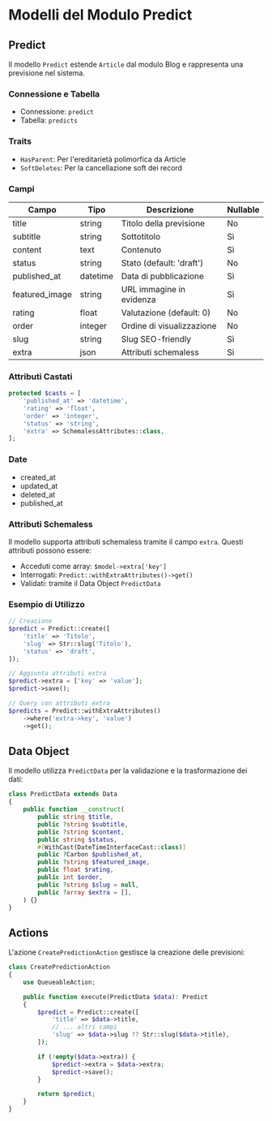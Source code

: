 # Modelli del Modulo Predict

## Predict

Il modello `Predict` estende `Article` dal modulo Blog e rappresenta una previsione nel sistema.

### Connessione e Tabella
- Connessione: `predict`
- Tabella: `predicts`

### Traits
- `HasParent`: Per l'ereditarietà polimorfica da Article
- `SoftDeletes`: Per la cancellazione soft dei record

### Campi
| Campo | Tipo | Descrizione | Nullable |
|-------|------|-------------|----------|
| title | string | Titolo della previsione | No |
| subtitle | string | Sottotitolo | Sì |
| content | text | Contenuto | Sì |
| status | string | Stato (default: 'draft') | No |
| published_at | datetime | Data di pubblicazione | Sì |
| featured_image | string | URL immagine in evidenza | Sì |
| rating | float | Valutazione (default: 0) | No |
| order | integer | Ordine di visualizzazione | No |
| slug | string | Slug SEO-friendly | Sì |
| extra | json | Attributi schemaless | Sì |

### Attributi Castati
```php
protected $casts = [
    'published_at' => 'datetime',
    'rating' => 'float',
    'order' => 'integer',
    'status' => 'string',
    'extra' => SchemalessAttributes::class,
];
```

### Date
- created_at
- updated_at
- deleted_at
- published_at

### Attributi Schemaless
Il modello supporta attributi schemaless tramite il campo `extra`. Questi attributi possono essere:
- Acceduti come array: `$model->extra['key']`
- Interrogati: `Predict::withExtraAttributes()->get()`
- Validati: tramite il Data Object `PredictData`

### Esempio di Utilizzo
```php
// Creazione
$predict = Predict::create([
    'title' => 'Titolo',
    'slug' => Str::slug('Titolo'),
    'status' => 'draft',
]);

// Aggiunta attributi extra
$predict->extra = ['key' => 'value'];
$predict->save();

// Query con attributi extra
$predicts = Predict::withExtraAttributes()
    ->where('extra->key', 'value')
    ->get();
```

## Data Object

Il modello utilizza `PredictData` per la validazione e la trasformazione dei dati:

```php
class PredictData extends Data
{
    public function __construct(
        public string $title,
        public ?string $subtitle,
        public ?string $content,
        public string $status,
        #[WithCast(DateTimeInterfaceCast::class)]
        public ?Carbon $published_at,
        public ?string $featured_image,
        public float $rating,
        public int $order,
        public ?string $slug = null,
        public ?array $extra = [],
    ) {}
}
```

## Actions

L'azione `CreatePredictionAction` gestisce la creazione delle previsioni:

```php
class CreatePredictionAction
{
    use QueueableAction;

    public function execute(PredictData $data): Predict
    {
        $predict = Predict::create([
            'title' => $data->title,
            // ... altri campi
            'slug' => $data->slug ?? Str::slug($data->title),
        ]);

        if (!empty($data->extra)) {
            $predict->extra = $data->extra;
            $predict->save();
        }

        return $predict;
    }
}
``` 